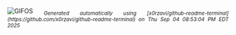 <div align="justify">
<picture>
    <source media="(prefers-color-scheme: dark)" srcset="https://i.ibb.co/ynv60bKH/output-gif.gif">
    <source media="(prefers-color-scheme: light)" srcset="https://i.ibb.co/ynv60bKH/output-gif.gif">
    <img alt="GIFOS" src="https://i.ibb.co/ynv60bKH/output-gif.gif">
</picture>
<sub><i>Generated automatically using [x0rzavi/github-readme-terminal](https://github.com/x0rzavi/github-readme-terminal) on Thu Sep 04 08:53:04 PM EDT 2025</i></sub>
</div>

<!--  -->